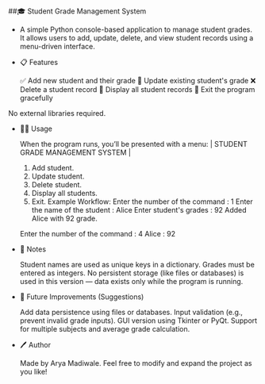 ##🎓 Student Grade Management System
- A simple Python console-based application to manage student grades. It allows users to add, update, delete, and view student records     using a menu-driven interface.

- 📋 Features

  ✅ Add new student and their grade
  🔁 Update existing student's grade
  ❌ Delete a student record
  📃 Display all student records
  🚪 Exit the program gracefully

No external libraries required.

- 🧑‍💻 Usage

  When the program runs, you’ll be presented with a menu:
  | STUDENT GRADE MANAGEMENT SYSTEM |
  1. Add student.
  2. Update student.
  3. Delete student.
  4. Display all students.
  5. Exit.
  Example Workflow:
  Enter the number of the command : 1
  Enter the name of the student : Alice
  Enter student's grades : 92
  Added Alice with 92 grade.
  
  Enter the number of the command : 4
  Alice : 92

- 🧾 Notes

  Student names are used as unique keys in a dictionary.
  Grades must be entered as integers.
  No persistent storage (like files or databases) is used in this version — data exists only while the program is running.

- 🧱 Future Improvements (Suggestions)

  Add data persistence using files or databases.
  Input validation (e.g., prevent invalid grade inputs).
  GUI version using Tkinter or PyQt.
  Support for multiple subjects and average grade calculation.

- 🖊️ Author

  Made by Arya Madiwale.
  Feel free to modify and expand the project as you like!
